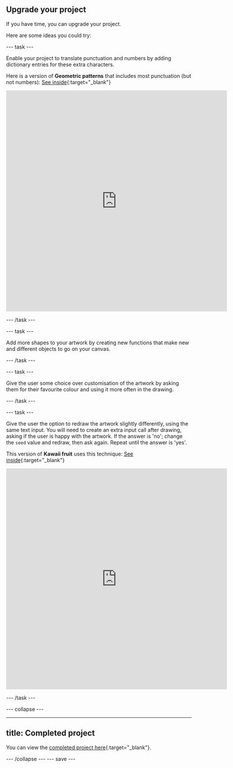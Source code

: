 ## Upgrade your project

If you have time, you can upgrade your project.

Here are some ideas you could try:

--- task ---

Enable your project to translate punctuation and numbers by adding dictionary entries for these extra characters.

Here is a version of **Geometric patterns** that includes most punctuation (but not numbers): [See inside](https://editor.raspberrypi.org/en/projects/geometric-patterns-punctuation){:target="_blank"}

<iframe src="https://editor.raspberrypi.org/en/embed/viewer/geometric-patterns-punctuation" width="600" height="600" frameborder="0" marginwidth="0" marginheight="0" allowfullscreen>
</iframe>

--- /task ---

--- task ---

Add more shapes to your artwork by creating new functions that make new and different objects to go on your canvas.

--- /task ---

--- task ---

Give the user some choice over customisation of the artwork by asking them for their favourite colour and using it more often in the drawing.

--- /task ---

--- task ---

Give the user the option to redraw the artwork slightly differently, using the same text input. You will need to create an extra input call after drawing, asking if the user is happy with the artwork. If the answer is 'no'; change the `seed` value and redraw, then ask again. Repeat until the answer is 'yes'.

This version of **Kawaii fruit** uses this technique: [See inside](https://editor.raspberrypi.org/en/projects/random-kawaii-fruit){:target="_blank"}

<iframe src="https://editor.raspberrypi.org/en/embed/viewer/random-kawaii-fruit" width="600" height="600" frameborder="0" marginwidth="0" marginheight="0" allowfullscreen>
</iframe>

--- /task ---

--- collapse ---

---
title: Completed project
---

You can view the [completed project here](https://editor.raspberrypi.org/en/projects/circles-squares-triangles){:target="_blank"}.

--- /collapse --- --- save ---
